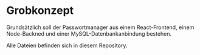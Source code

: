 # Grobkonzept
Grundsätzlich soll der Passwortmanager aus einem React-Frontend, einem Node-Backned und einer MySQL-Datenbankanbindung bestehen.

Alle Dateien befinden sich in diesem Repository.